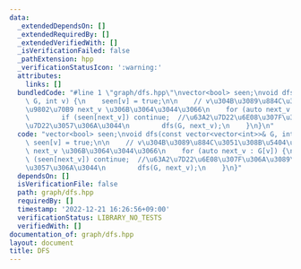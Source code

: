 ```yaml
---
data:
  _extendedDependsOn: []
  _extendedRequiredBy: []
  _extendedVerifiedWith: []
  _isVerificationFailed: false
  _pathExtension: hpp
  _verificationStatusIcon: ':warning:'
  attributes:
    links: []
  bundledCode: "#line 1 \"graph/dfs.hpp\"\nvector<bool> seen;\nvoid dfs(const vector<vector<int>>&\
    \ G, int v) {\n    seen[v] = true;\n\n    // v\u304B\u3089\u884C\u3051\u308B\u5404\
    \u9802\u70B9 next_v \u306B\u3064\u3044\u3066\n    for (auto next_v : G[v]) {\n\
    \        if (seen[next_v]) continue;  //\u63A2\u7D22\u6E08\u307F\u306A\u3089\u635C\
    \u7D22\u3057\u306A\u3044\n        dfs(G, next_v);\n    }\n}\n"
  code: "vector<bool> seen;\nvoid dfs(const vector<vector<int>>& G, int v) {\n   \
    \ seen[v] = true;\n\n    // v\u304B\u3089\u884C\u3051\u308B\u5404\u9802\u70B9\
    \ next_v \u306B\u3064\u3044\u3066\n    for (auto next_v : G[v]) {\n        if\
    \ (seen[next_v]) continue;  //\u63A2\u7D22\u6E08\u307F\u306A\u3089\u635C\u7D22\
    \u3057\u306A\u3044\n        dfs(G, next_v);\n    }\n}"
  dependsOn: []
  isVerificationFile: false
  path: graph/dfs.hpp
  requiredBy: []
  timestamp: '2022-12-21 16:26:56+09:00'
  verificationStatus: LIBRARY_NO_TESTS
  verifiedWith: []
documentation_of: graph/dfs.hpp
layout: document
title: DFS
---
```

